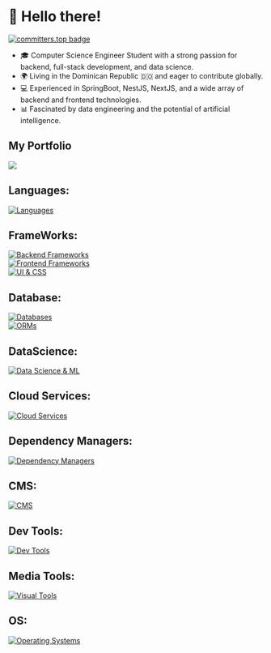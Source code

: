 # 👋 Hello there!

[![committers.top badge](https://user-badge.committers.top/dominican_republic/NightmareVCO.svg)](https://user-badge.committers.top/dominican_republic/NightmareVCO)

<ul>
    <li>
        🎓 Computer Science Engineer Student with a strong passion for backend, full-stack development, and data science.
    </li>
    <li>
        🌍 Living in the Dominican Republic 🇩🇴 and eager to contribute globally.        
    </li>
    <li>
        💻 Experienced in SpringBoot, NestJS, NextJS, and a wide array of backend and frontend technologies.        
    </li>
    <li>
        📊 Fascinated by data engineering and the potential of artificial intelligence.        
    </li>
</ul>


## My Portfolio
<a href="https://vladimircuriel.com"> 
    <img src="https://github.com/user-attachments/assets/451cac3e-661c-472c-b7e8-35c8fe9adfce" />
</a>

## Languages:
[![Languages](https://skillicons.dev/icons?i=c,java,go,dart,py,r,ts,js,html,css)](https://skillicons.dev)  

## FrameWorks:
[![Backend Frameworks](https://skillicons.dev/icons?i=spring,nestjs,express,fastapi)](https://skillicons.dev)  
[![Frontend Frameworks](https://skillicons.dev/icons?i=react,nextjs,astro)](https://skillicons.dev)  
[![UI & CSS](https://skillicons.dev/icons?i=tailwind,bootstrap,sass)](https://skillicons.dev) 

## Database:
[![Databases](https://skillicons.dev/icons?i=mongodb,mysql,postgres,dynamodb,redis)](https://skillicons.dev)  
[![ORMs](https://skillicons.dev/icons?i=hibernate,prisma,sequelize)](https://skillicons.dev)

## DataScience:
[![Data Science & ML](https://skillicons.dev/icons?i=anaconda,sklearn,tensorflow,pytorch,opencv)](https://skillicons.dev)  

## Cloud Services:
[![Cloud Services](https://skillicons.dev/icons?i=aws,firebase,gcp,netlify,vercel)](https://skillicons.dev)   
 
## Dependency Managers:
[![Dependency Managers](https://skillicons.dev/icons?i=pnpm,maven,bun,gradle)](https://skillicons.dev)  

## CMS:
[![CMS](https://skillicons.dev/icons?i=wordpress)](https://skillicons.dev)  

## Dev Tools:
[![Dev Tools](https://skillicons.dev/icons?i=git,github,githubactions,docker,postman)](https://skillicons.dev)  

## Media Tools:
[![Visual Tools](https://skillicons.dev/icons?i=figma,ai)](https://skillicons.dev)  

## OS:
[![Operating Systems](https://skillicons.dev/icons?i=apple,windows,linux)](https://skillicons.dev)  


